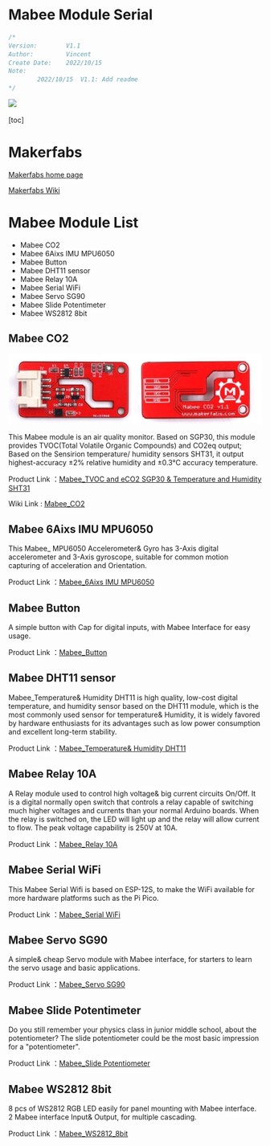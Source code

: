 # Mabee Module Serial

```c++
/*
Version:		V1.1
Author:			Vincent
Create Date:	2022/10/15
Note:
		2022/10/15	V1.1: Add readme
*/
```
![](md_pic/main.jpg)


[toc]

# Makerfabs

[Makerfabs home page](https://www.makerfabs.com/)

[Makerfabs Wiki](https://makerfabs.com/wiki/index.php?title=Main_Page)

# Mabee Module List

- Mabee CO2
- Mabee 6Aixs IMU MPU6050
- Mabee Button
- Mabee DHT11 sensor
- Mabee Relay 10A
- Mabee Serial WiFi
- Mabee Servo SG90
- Mabee Slide Potentimeter
- Mabee WS2812 8bit


## Mabee CO2

![co2](md_pic/co2.jpg)

This Mabee module is an air quality monitor. Based on SGP30, this module provides TVOC(Total Volatile Organic Compounds) and CO2eq output; Based on the Sensirion temperature/ humidity sensors SHT31, it output highest-accuracy ±2% relative humidity and ±0.3°C accuracy temperature.

Product Link ：[Mabee_TVOC and eCO2 SGP30 & Temperature and Humidity SHT31](https://www.makerfabs.com/mabee-tvoc-and-eco2-sgp30-sht31.html)

Wiki Link : [Mabee_CO2](https://www.makerfabs.com/wiki/index.php?title=Mabee_CO2)

## Mabee 6Aixs IMU MPU6050

This Mabee_ MPU6050 Accelerometer& Gyro has 3-Axis digital accelerometer and 3-Axis gyroscope, suitable for common motion capturing of acceleration and Orientation.

Product Link ：[Mabee_6Aixs IMU MPU6050](https://www.makerfabs.com/mabee-6aixs-imu-mpu6050.html)

## Mabee Button

A simple button with Cap for digital inputs, with Mabee Interface for easy usage.

Product Link ：[Mabee_Button](https://www.makerfabs.com/mabee-button.html)

## Mabee DHT11 sensor

Mabee_Temperature& Humidity DHT11 is high quality, low-cost digital temperature, and humidity sensor based on the DHT11 module, which is the most commonly used sensor for temperature& Humidity, it is widely favored by hardware enthusiasts for its advantages such as low power consumption and excellent long-term stability.

Product Link ：[Mabee_Temperature& Humidity DHT11](https://www.makerfabs.com/mabee-dht11.html)

## Mabee Relay 10A

A Relay module used to control high voltage& big current circuits On/Off. It is a digital normally open switch that controls a relay capable of switching much higher voltages and currents than your normal Arduino boards. When the relay is switched on, the LED will light up and the relay will allow current to flow. The peak voltage capability is 250V at 10A.

Product Link ：[Mabee_Relay 10A](https://www.makerfabs.com/mabee-relay-10a.html)

## Mabee Serial WiFi

This Mabee Serial Wifi is based on ESP-12S, to make the WiFi available for more hardware platforms such as the Pi Pico.

Product Link ：[Mabee_Serial WiFi](https://www.makerfabs.com/mabee-serial-wifi.html)

## Mabee Servo SG90

A simple& cheap Servo module with Mabee interface, for starters to learn the servo usage and basic applications.

Product Link ：[Mabee_Servo SG90](https://www.makerfabs.com/mabee-servo-sg90.html)

## Mabee Slide Potentimeter

Do you still remember your physics class in junior middle school, about the potentiometer? The slide potentiometer could be the most basic impression for a "potentiometer".

Product Link ：[Mabee_Slide Potentiometer](https://www.makerfabs.com/mabee-slide-potentiometer.html)

## Mabee WS2812 8bit

8 pcs of WS2812 RGB LED easily for panel mounting with Mabee interface. 2 Mabee interface Input& Output, for multiple cascading.

Product Link ：[Mabee_WS2812_8bit](https://www.makerfabs.com/mabee-ws2812-8bit.html)



